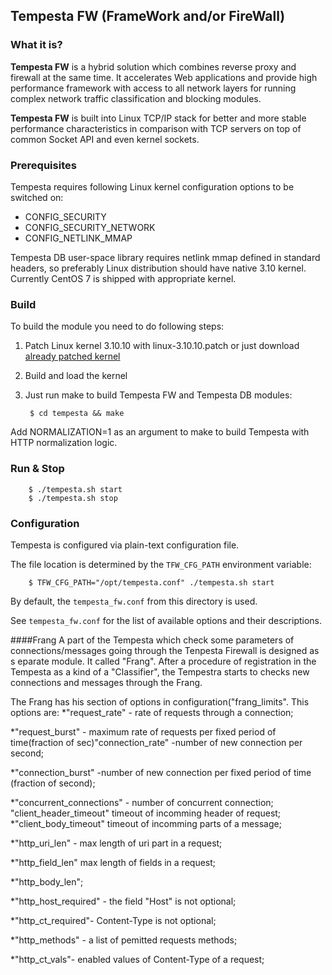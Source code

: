 ## Tempesta FW (FrameWork and/or FireWall)


### What it is?

**Tempesta FW** is a hybrid solution which combines reverse proxy and firewall
at the same time. It accelerates Web applications and provide high performance
framework with access to all network layers for running complex network traffic
classification and blocking modules.

**Tempesta FW** is built into Linux TCP/IP stack for better and more stable
performance characteristics in comparison with TCP servers on top of common
Socket API and even kernel sockets.


### Prerequisites

Tempesta requires following Linux kernel configuration options to be switched
on:

* CONFIG\_SECURITY
* CONFIG\_SECURITY\_NETWORK
* CONFIG\_NETLINK\_MMAP

Tempesta DB user-space library requires netlink mmap defined in standard
headers, so preferably Linux distribution should have native 3.10 kernel.
Currently CentOS 7 is shipped with appropriate kernel.


### Build

To build the module you need to do following steps:

1. Patch Linux kernel 3.10.10 with linux-3.10.10.patch or just download
   [already patched kernel](https://github.com/krizhanovsky/linux-3.10.10-sync_sockets)
2. Build and load the kernel
3. Just run make to build Tempesta FW and Tempesta DB modules:

        $ cd tempesta && make

Add NORMALIZATION=1 as an argument to make to build Tempesta with HTTP
normalization logic.


### Run & Stop

        $ ./tempesta.sh start
        $ ./tempesta.sh stop

### Configuration

Tempesta is configured via plain-text configuration file.

The file location is determined by the `TFW_CFG_PATH` environment variable:

        $ TFW_CFG_PATH="/opt/tempesta.conf" ./tempesta.sh start

By default, the `tempesta_fw.conf` from this directory is used.

See `tempesta_fw.conf` for the list of available options and their descriptions.

####Frang
A part of the Tempesta which check some parameters of connections/messages going through the Tenpesta Firewall is designed as s eparate module. 
It called "Frang". After a procedure of registration in the Tempesta as a kind of a "Classifier", the Tempestra starts to checks new connections and messages through the Frang.

The Frang has his section of options in configuration("frang_limits". This options are:
*"request_rate" - rate of requests through a connection;

*"request_burst" - maximum rate of requests per fixed period of time(fraction of sec)"connection_rate" -number of new connection per second;

*"connection_burst" -number of new connection per fixed period of time (fraction of second);

*"concurrent_connections" - number of concurrent connection;
"client_header_timeout" timeout of incomming header of request;
*"client_body_timeout" timeout of incomming parts of a message;

*"http_uri_len" - max length of uri part in a request;

*"http_field_len" max length of fields in a request;

*"http_body_len";

*"http_host_required" - the field "Host" is not optional;

*"http_ct_required"- Content-Type is not optional;

*"http_methods" - a list of pemitted requests methods;

*"http_ct_vals"- enabled values of Content-Type of a request;

